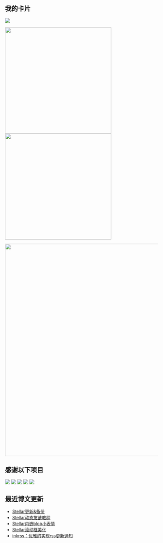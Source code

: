 <h2>我的卡片</h2>

![](https://komarev.com/ghpvc/?username=weekdaycare)

<p>
  <img src = "https://github-readme-stats.vercel.app/api?username=weekdaycare" width=350px/>
  <img src = "http://github-readme-streak-stats.herokuapp.com?user=weekdaycare&locale=zh&date_format=%5BY.%5Dn.j" width=350px/>
</p>

<p>
 <img src="https://activity-graph.herokuapp.com/graph?username=weekdaycare&theme=redical" width=700px/>
</p>

<h2>感谢以下项目</h2>
<p>
<img src="https://img.shields.io/badge/Supabase-3ECF8E?style=for-the-badge&logo=supabase&logoColor=white"/>
<img src="https://img.shields.io/badge/vercel-%23000000.svg?style=for-the-badge&logo=vercel&logoColor=white"/>
<img src="https://img.shields.io/badge/markdown-%23000000.svg?style=for-the-badge&logo=markdown&logoColor=white"/>
<img src="https://img.shields.io/badge/Replit-DD1200?style=for-the-badge&logo=Replit&logoColor=white"/>
<img src="https://img.shields.io/badge/MongoDB-%234ea94b.svg?style=for-the-badge&logo=mongodb&logoColor=white"/>
</p>

## 最近博文更新
<!-- BLOG-POST-LIST:START -->
- [Stellar更新&amp;备份](http://weekdaycare.cn/posts/stellar-update/)
- [Stellar动态友链教程](http://weekdaycare.cn/posts/stellar-friends/)
- [Stellar内嵌blob小表情](http://weekdaycare.cn/posts/emoji-blob/)
- [Stellar滚动框美化](http://weekdaycare.cn/posts/stellar-beautify-one/)
- [inkrss：优雅的实现rss更新通知](http://weekdaycare.cn/posts/inkrss/)
<!-- BLOG-POST-LIST:END -->
